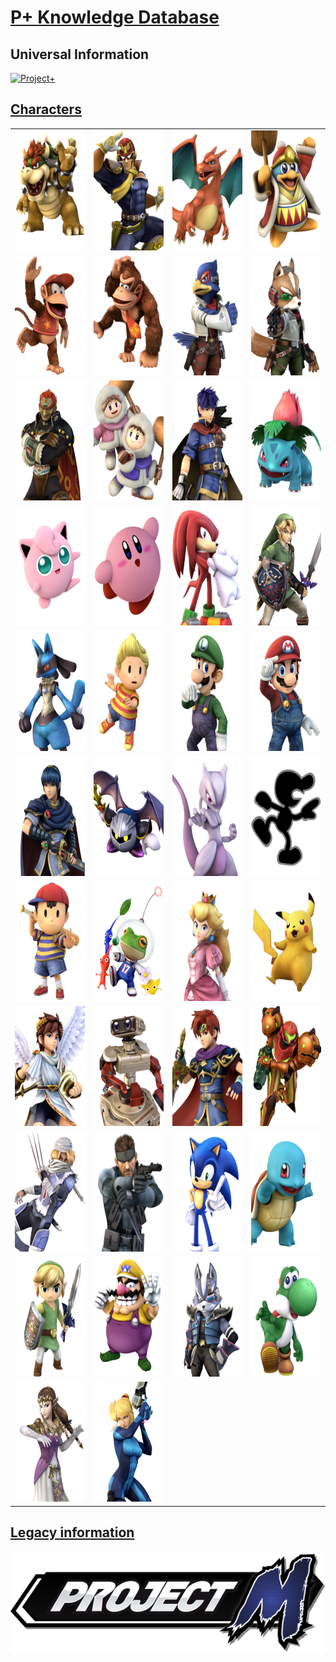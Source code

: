 # <a href="https://www.youtube.com/watch?v=pFItwUVOd5c">P+ Knowledge Database</a>

## Universal Information
<a href="Universal/Universal.md"> <img src="Images/Project Plus.jpg" class="center" alt="Project+">

## Characters
<table>
    <tr>
        <td> <a href="Characters/Bowser.md"> <img src="Images/Characters/Bowser.png" style="height: 192px" alt="Bowser"></td>
        <td> <a href="Characters/Captain Falcon.md"> <img src="Images/Characters/Captain Falcon.png" style="height: 192px" alt="Captain Falcon"></td>
        <td> <a href="Characters/Charizard.md"> <img src="Images/Characters/Charizard.png" style="height: 192px" alt="Charizard"></td>
        <td> <a href="Characters/Dedede.md"> <img src="Images/Characters/Dedede.png" style="height: 192px" alt="Dedede"></td>
    </tr>
    <tr>
        <td> <a href="Characters/Diddy Kong.md"> <img src="Images/Characters/Diddy Kong.png" style="height: 192px" alt="Diddy Kong"></td>
        <td> <a href="Characters/Donkey Kong.md"> <img src="Images/Characters/Donkey Kong.png" style="height: 192px" alt="Donkey Kong"></td>
        <td> <a href="Characters/Falco.md"> <img src="Images/Characters/Falco.png" style="height: 192px" alt="Falco"></td>
        <td> <a href="Characters/Fox.md"> <img src="Images/Characters/Fox.png" style="height: 192px" alt="Fox"></td>
    </tr>
     <tr>
        <td> <a href="Characters/Ganondorf.md"> <img src="Images/Characters/Ganondorf.png" style="height: 192px" alt="Ganondorf"></td>
        <td> <a href="Characters/Ice Climbers.md"> <img src="Images/Characters/Ice Climbers.png" style="height: 192px" alt="Ice Climbers"></td>
        <td> <a href="Characters/Ike.md"> <img src="Images/Characters/Ike.png" style="height: 192px" alt="Ike"></td>
        <td> <a href="Characters/Ivysaur.md"> <img src="Images/Characters/Ivysaur.png" style="height: 192px" alt="Ivysaur"></td>
    </tr>
     <tr>
        <td> <a href="Characters/Jigglypuff.md"> <img src="Images/Characters/Jigglypuff.png" style="height: 192px" alt="Jigglypuff"></td>
        <td> <a href="Characters/Kirby.md"> <img src="Images/Characters/Kirby.png" style="height: 192px" alt="Kirby"></td>
        <td> <a href="Characters/Knuckles.md"> <img src="Images/Characters/Knuckles.png" style="height: 192px" alt="Knuckles"></td>
        <td> <a href="Characters/Link.md"> <img src="Images/Characters/Link.png" style="height: 192px" alt="Link"></td>
    </tr>
     <tr>
        <td> <a href="Characters/Lucario.md"> <img src="Images/Characters/Lucario.png" style="height: 192px" alt="Lucario"></td>
        <td> <a href="Characters/Lucas.md"> <img src="Images/Characters/Lucas.png" style="height: 192px" alt="Lucas"></td>
        <td> <a href="Characters/Luigi.md"> <img src="Images/Characters/Luigi.png" style="height: 192px" alt="Luigi"></td>
        <td> <a href="Characters/Mario.md"> <img src="Images/Characters/Mario.png" style="height: 192px" alt="Mario"></td>
    </tr>
     <tr>
        <td> <a href="Characters/Marth.md"> <img src="Images/Characters/Marth.png" style="height: 192px" alt="Marth"></td>
        <td> <a href="Characters/Meta Knight.md"> <img src="Images/Characters/Meta Knight.png" style="height: 192px" alt="Meta Knight"></td>
        <td> <a href="Characters/Mewtwo.md"> <img src="Images/Characters/Mewtwo.png" style="height: 192px" alt="Mewtwo"></td>
        <td> <a href="Characters/Mr. Game and Watch.md"> <img src="Images/Characters/Mr. Game and Watch.png" style="height: 192px" alt="Mr. Game and Watch"></td>
    </tr>
     <tr>
        <td> <a href="Characters/Ness.md"> <img src="Images/Characters/Ness.png" style="height: 192px" alt="Ness"></td>
        <td> <a href="Characters/Olimar.md"> <img src="Images/Characters/Frogimar.png" style="height: 192px" alt="Olimar"></td>
        <td> <a href="Characters/Peach.md"> <img src="Images/Characters/Peach.png" style="height: 192px" alt="Peach"></td>
        <td> <a href="Characters/Pikachu.md"> <img src="Images/Characters/Pikachu.png" style="height: 192px" alt="Pikachu"></td>
    </tr>
     <tr>
        <td> <a href="Characters/Pit.md"> <img src="Images/Characters/Pit.png" style="height: 192px" alt="Pit"></td>
        <td> <a href="Characters/ROB.md"> <img src="Images/Characters/ROB.png" style="height: 192px" alt="ROB"></td>
        <td> <a href="Characters/Roy.md"> <img src="Images/Characters/Roy.png" style="height: 192px" alt="Roy"></td>
        <td> <a href="Characters/Samus.md"> <img src="Images/Characters/Samus.png" style="height: 192px" alt="Samus"></td>
    </tr>
     <tr>
        <td> <a href="Characters/Sheik.md"> <img src="Images/Characters/Sheik.png" style="height: 192px" alt="Sheik"></td>
        <td> <a href="Characters/Snake.md"> <img src="Images/Characters/Snake.png" style="height: 192px" alt="Snake"></td>
        <td> <a href="Characters/Sonic.md"> <img src="Images/Characters/Sonic.png" style="height: 192px" alt="Sonic"></td>
        <td> <a href="Characters/Squirtle.md"> <img src="Images/Characters/Squirtle.png" style="height: 192px" alt="Squirtle"></td>
    </tr>
    <tr>
        <td> <a href="Characters/Toon Link.md"> <img src="Images/Characters/Toon Link.png" style="height: 192px" alt="Toon Link"></td>
        <td> <a href="Characters/Wario.md"> <img src="Images/Characters/Wario.png" style="height: 192px" alt="Wario"></td>
        <td> <a href="Characters/Wolf.md"> <img src="Images/Characters/Wolf.png" style="height: 192px" alt="Wolf"></td>
        <td> <a href="Characters/Yoshi.md"> <img src="Images/Characters/Yoshi.png" style="height: 192px" alt="Yoshi"></td>
    </tr>
    <tr>
        <td> <a href="Characters/Zelda.md"> <img src="Images/Characters/Zelda.png" style="height: 192px" alt="Zelda"></td>
        <td> <a href="Characters/Zero Suit Samus.md"> <img src="Images/Characters/Zero Suit Samus.png" style="height: 192px" alt="Zero Suit Samus"></td>
    </tr>
</table>

## Legacy information
<a href="Universal/Project M Legacy.md"> <img src="Images/Project M.png" class="center" alt="Project M">



